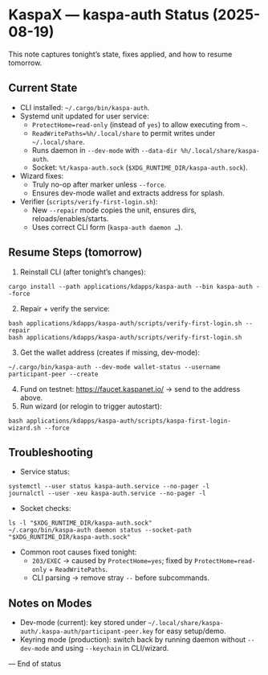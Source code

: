 # KaspaX — kaspa-auth Status (2025-08-19)

This note captures tonight’s state, fixes applied, and how to resume tomorrow.

## Current State
- CLI installed: `~/.cargo/bin/kaspa-auth`.
- Systemd unit updated for user service:
  - `ProtectHome=read-only` (instead of `yes`) to allow executing from `~`.
  - `ReadWritePaths=%h/.local/share` to permit writes under `~/.local/share`.
  - Runs daemon in `--dev-mode` with `--data-dir %h/.local/share/kaspa-auth`.
  - Socket: `%t/kaspa-auth.sock` (`$XDG_RUNTIME_DIR/kaspa-auth.sock`).
- Wizard fixes:
  - Truly no-op after marker unless `--force`.
  - Ensures dev-mode wallet and extracts address for splash.
- Verifier (`scripts/verify-first-login.sh`):
  - New `--repair` mode copies the unit, ensures dirs, reloads/enables/starts.
  - Uses correct CLI form (`kaspa-auth daemon …`).

## Resume Steps (tomorrow)
1) Reinstall CLI (after tonight’s changes):
```
cargo install --path applications/kdapps/kaspa-auth --bin kaspa-auth --force
```
2) Repair + verify the service:
```
bash applications/kdapps/kaspa-auth/scripts/verify-first-login.sh --repair
bash applications/kdapps/kaspa-auth/scripts/verify-first-login.sh
```
3) Get the wallet address (creates if missing, dev-mode):
```
~/.cargo/bin/kaspa-auth --dev-mode wallet-status --username participant-peer --create
```
4) Fund on testnet: https://faucet.kaspanet.io/ → send to the address above.
5) Run wizard (or relogin to trigger autostart):
```
bash applications/kdapps/kaspa-auth/scripts/kaspa-first-login-wizard.sh --force
```

## Troubleshooting
- Service status:
```
systemctl --user status kaspa-auth.service --no-pager -l
journalctl --user -xeu kaspa-auth.service --no-pager -l
```
- Socket checks:
```
ls -l "$XDG_RUNTIME_DIR/kaspa-auth.sock"
~/.cargo/bin/kaspa-auth daemon status --socket-path "$XDG_RUNTIME_DIR/kaspa-auth.sock"
```
- Common root causes fixed tonight:
  - `203/EXEC` → caused by `ProtectHome=yes`; fixed by `ProtectHome=read-only` + `ReadWritePaths`.
  - CLI parsing → remove stray `--` before subcommands.

## Notes on Modes
- Dev-mode (current): key stored under `~/.local/share/kaspa-auth/.kaspa-auth/participant-peer.key` for easy setup/demo.
- Keyring mode (production): switch back by running daemon without `--dev-mode` and using `--keychain` in CLI/wizard.

— End of status

